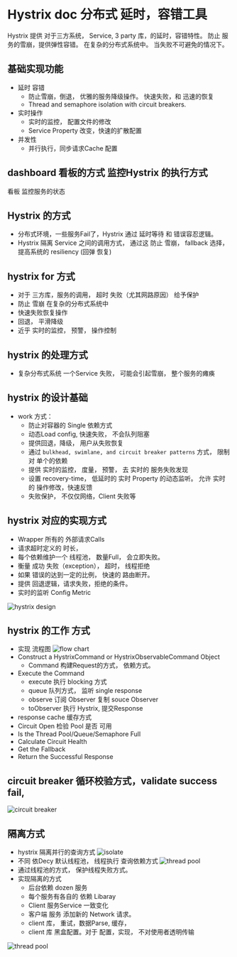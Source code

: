 # Hystrix doc 分布式 延时，容错工具
Hystrix 提供 对于三方系统， Service, 3 party 库，的延时，容错特性。
防止 服务的雪崩，提供弹性容错。 在复杂的分布式系统中。 当失败不可避免的情况下。

## 基础实现功能

- 延时 容错
  - 防止雪崩，倒退， 优雅的服务降级操作。 快速失败，和 迅速的恢复
  - Thread and semaphore isolation with circuit breakers.
- 实时操作
  - 实时的监控， 配置文件的修改
  - Service Property 改变，快速的扩散配置
- 并发性
  - 并行执行，同步请求Cache 配置

## dashboard 看板的方式 监控Hystrix 的执行方式
看板 监控服务的状态

## Hystrix 的方式

- 分布式环境，一些服务Fail了，Hystrix 通过 延时等待 和 错误容忍逻辑。 
- Hystrix 隔离 Service 之间的调用方式， 通过这 防止 雪崩， fallback 选择， 提高系统的 resiliency (回弹 恢复)

## hystrix for 方式

- 对于 三方库，服务的调用， 超时 失败（尤其网路原因） 给予保护
- 防止 雪崩 在复杂的分布式系统中
- 快速失败恢复操作
- 回退， 平滑降级
- 近乎 实时的监控， 预警， 操作控制

## hystrix 的处理方式

- 复杂分布式系统 一个Service 失败， 可能会引起雪崩， 整个服务的瘫痪

## hystrix 的设计基础

- work 方式：
  - 防止对容器的 Single 依赖方式
  - 动态Load config, 快速失败， 不会队列阻塞
  - 提供回退，降级， 用户从失败恢复
  - 通过 ```bulkhead, swimlane, and circuit breaker patterns``` 方式， 限制对 单个的依赖
  - 提供 实时的监控， 度量， 预警， 去 实时的 服务失败发现
  - 设置 recovery-time， 低延时的 实时 Property 的动态监听。  允许 实时的 操作修改，快速反馈
  - 失败保护， 不仅仅网络，Client 失败等

## hystrix 对应的实现方式

- Wrapper 所有的 外部请求Calls
- 请求超时定义的 时长， 
- 每个依赖维护一个 线程池， 数量Full， 会立即失败。
- 衡量 成功 失败（exception）， 超时， 线程拒绝
- 如果 错误的达到一定的比例， 快速的 路由断开。
- 提供 回退逻辑，请求失败，拒绝的条件。
- 实时的监听 Config Metric

![hystrix design](https://github.com/Netflix/Hystrix/wiki/images/soa-4-isolation-640.png)

## hystrix 的工作 方式

- 实现 流程图 ![flow chart](https://raw.githubusercontent.com/wiki/Netflix/Hystrix/images/hystrix-command-flow-chart.png)
- Construct a HystrixCommand or HystrixObservableCommand Object
  - Command 构建Request的方式， 依赖方式。
- Execute the Command 
  - execute 执行 blocking 方式
  - queue 队列方式， 监听 single response
  - observe 订阅 Observer 复制 souce Observer
  - toObserver 执行 Hystrix, 提交Response
- response cache 缓存方式
- Circuit Open 检验 Pool 是否 可用
- Is the Thread Pool/Queue/Semaphore Full
- Calculate Circuit Health
- Get the Fallback
- Return the Successful Response

## circuit breaker 循环校验方式，validate success fail, 
![circuit breaker](https://raw.githubusercontent.com/wiki/Netflix/Hystrix/images/circuit-breaker-1280.png)

## 隔离方式
- hystrix 隔离并行的查询方式 ![isolate](https://github.com/Netflix/Hystrix/wiki/images/soa-5-isolation-focused-640.png)
- 不同 依Decy 默认线程池， 线程执行 查询依赖方式 ![thread pool](https://raw.githubusercontent.com/wiki/Netflix/Hystrix/images/request-example-with-latency-1280.png)
- 通过线程池的方式， 保护线程失败方式。
- 实现隔离的方式
  - 后台依赖 dozen 服务
  - 每个服务有各自的 依赖 Libaray
  - Client 服务Service 一致变化
  - 客户端 服务 添加新的 Network 请求。
  - client 库， 重试，数据Parse, 缓存，
  - client 库 黑盒配置。对于 配置，实现， 不对使用者透明传输
  
![thread pool ](https://raw.githubusercontent.com/wiki/Netflix/Hystrix/images/isolation-options-1280.png)